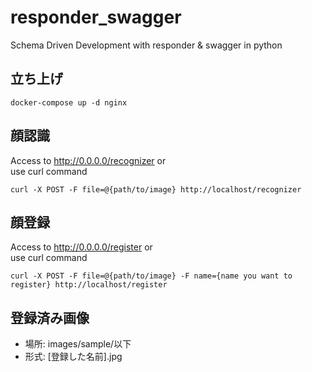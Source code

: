 # responder_swagger
Schema Driven Development with responder &amp; swagger in python

## 立ち上げ
```
docker-compose up -d nginx
```

## 顔認識
Access to http://0.0.0.0/recognizer
or  
use curl command
```
curl -X POST -F file=@{path/to/image} http://localhost/recognizer
```

## 顔登録
Access to http://0.0.0.0/register
or  
use curl command
```
curl -X POST -F file=@{path/to/image} -F name={name you want to register} http://localhost/register
```

## 登録済み画像
- 場所: images/sample/以下
- 形式: [登録した名前].jpg
